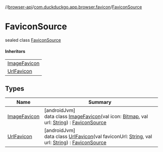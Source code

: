 //[browser-api](../../../index.md)/[com.duckduckgo.app.browser.favicon](../index.md)/[FaviconSource](index.md)

# FaviconSource

sealed class [FaviconSource](index.md)

#### Inheritors

| |
|---|
| [ImageFavicon](-image-favicon/index.md) |
| [UrlFavicon](-url-favicon/index.md) |

## Types

| Name | Summary |
|---|---|
| [ImageFavicon](-image-favicon/index.md) | [androidJvm]<br>data class [ImageFavicon](-image-favicon/index.md)(val icon: [Bitmap](https://developer.android.com/reference/kotlin/android/graphics/Bitmap.html), val url: [String](https://kotlinlang.org/api/latest/jvm/stdlib/kotlin/-string/index.html)) : [FaviconSource](index.md) |
| [UrlFavicon](-url-favicon/index.md) | [androidJvm]<br>data class [UrlFavicon](-url-favicon/index.md)(val faviconUrl: [String](https://kotlinlang.org/api/latest/jvm/stdlib/kotlin/-string/index.html), val url: [String](https://kotlinlang.org/api/latest/jvm/stdlib/kotlin/-string/index.html)) : [FaviconSource](index.md) |
